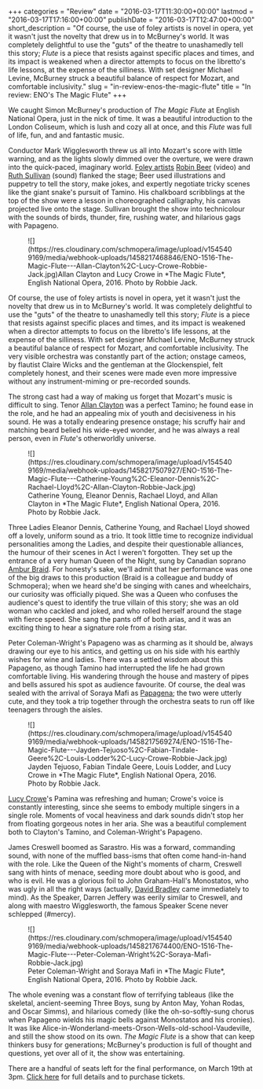 +++
categories = "Review"
date = "2016-03-17T11:30:00+00:00"
lastmod = "2016-03-17T17:16:00+00:00"
publishDate = "2016-03-17T12:47:00+00:00"
short_description = "Of course, the use of foley artists is novel in opera, yet it wasn&#039;t just the novelty that drew us in to McBurney&#039;s world. It was completely delightful to use the &quot;guts&quot; of the theatre to unashamedly tell this story; *Flute* is a piece that resists against specific places and times, and its impact is weakened when a director attempts to focus on the libretto&#039;s life lessons, at the expense of the silliness. With set designer Michael Levine, McBurney struck a beautiful balance of respect for Mozart, and comfortable inclusivity."
slug = "in-review-enos-the-magic-flute"
title = "In review: ENO&#039;s The Magic Flute"
+++

We caught Simon McBurney's production of *The Magic Flute* at English National Opera, just in the nick of time. It was a beautiful introduction to the London Coliseum, which is lush and cozy all at once, and this *Flute* was full of life, fun, and and fantastic music. 

Conductor Mark Wigglesworth threw us all into Mozart's score with little warning,  and as the lights slowly dimmed over the overture, we were drawn into the quick-paced, imaginary world. [Foley artists](http://www.mediacollege.com/employment/film/foley-artist.html) [Robin Beer](http://rcrbeer.wix.com/robinbeer) (video) and [Ruth Sullivan](https://twitter.com/rubyrocks76) (sound) flanked the stage; Beer used illustrations and puppetry to tell the story, make jokes, and expertly negotiate tricky scenes like the giant snake's pursuit of Tamino. His chalkboard scribblings at the top of the show were a lesson in choreographed calligraphy, his canvas projected live onto the stage. Sullivan brought the show into technicolour with the sounds of birds, thunder, fire, rushing water, and hilarious gags with Papageno.

<figure data-type="image">
![](https://res.cloudinary.com/schmopera/image/upload/v1545409169/media/webhook-uploads/1458217468846/ENO-1516-The-Magic-Flute---Allan-Clayton%2C-Lucy-Crowe-Robbie-Jack.jpg)<figcpation>Allan Clayton and Lucy Crowe in *The Magic Flute*, English National Opera, 2016. Photo by Robbie Jack.</figcaption>
</figure>

Of course, the use of foley artists is novel in opera, yet it wasn't just the novelty that drew us in to McBurney's world. It was completely delightful to use the "guts" of the theatre to unashamedly tell this story; *Flute* is a piece that resists against specific places and times, and its impact is weakened when a director attempts to focus on the libretto's life lessons, at the expense of the silliness. With set designer Michael Levine, McBurney struck a beautiful balance of respect for Mozart, and comfortable inclusivity. The very visible orchestra was constantly part of the action; onstage cameos, by flautist Claire Wicks and the gentleman at the Glockenspiel, felt completely honest, and their scenes were made even more impressive without any instrument-miming or pre-recorded sounds.

The strong cast had a way of making us forget that Mozart's music is difficult to sing. Tenor [Allan Clayton](/scene/people/allan-clayton/) was a perfect Tamino; he found ease in the role, and he had an appealing mix of youth and decisiveness in his sound. He was a totally endearing presence onstage; his scruffy hair and matching beard belied his wide-eyed wonder, and he was always a real person, even in *Flute*'s otherworldly universe.

<figure data-type="image">
![](https://res.cloudinary.com/schmopera/image/upload/v1545409169/media/webhook-uploads/1458217507927/ENO-1516-The-Magic-Flute---Catherine-Young%2C-Eleanor-Dennis%2C-Rachael-Lloyd%2C-Allan-Clayton-Robbie-Jack.jpg)<figcaption>Catherine Young, Eleanor Dennis, Rachael Lloyd, and Allan Clayton in *The Magic Flute*, English National Opera, 2016. Photo by Robbie Jack.</figcaption>
</figure>

Three Ladies Eleanor Dennis, Catherine Young, and Rachael Lloyd showed off a lovely, uniform sound as a trio. It took little time to recognize individual personalities among the Ladies, and despite their questionable alliances, the humour of their scenes in Act I weren't forgotten. They set up the entrance of a very human Queen of the Night, sung by Canadian soprano [Ambur Braid](/talking-with-singers-ambur-braid/). For honesty's sake, we'll admit that her performance was one of the big draws to this production (Braid is a colleague and buddy of Schmopera); when we heard she'd be singing with canes and wheelchairs, our curiosity was officially piqued. She was a Queen who confuses the audience's quest to identify the true villain of this story; she was an old woman who cackled and joked, and who rolled herself around the stage with fierce speed. She sang the pants off of both arias, and it was an exciting thing to hear a signature role from a rising star.

Peter Coleman-Wright's Papageno was as charming as it should be, always drawing our eye to his antics, and getting us on his side with his earthly wishes for wine and ladies. There was a settled wisdom about this Papageno, as though Tamino had interrupted the life he had grown comfortable living. His wandering through the house and mastery of pipes and bells assured his spot as audience favourite. Of course, the deal was sealed with the arrival of Soraya Mafi as [Papagena](https://www.google.co.uk/url?sa=t&rct=j&q=&esrc=s&source=web&cd=1&cad=rja&uact=8&ved=0ahUKEwjogbrAnMjLAhVEZg8KHbjmDgsQFggdMAA&url=http%3A%2F%2Fwww.schmopera.com%2Fhello-papagena%2F&usg=AFQjCNFhRuangmJkze_4VKK7ikT4BEwNOA); the two were utterly cute, and they took a trip together through the orchestra seats to run off like teenagers through the aisles.

<figure data-type="image">
![](https://res.cloudinary.com/schmopera/image/upload/v1545409169/media/webhook-uploads/1458217569274/ENO-1516-The-Magic-Flute---Jayden-Tejuoso%2C-Fabian-Tindale-Geere%2C-Louis-Lodder%2C-Lucy-Crowe-Robbie-Jack.jpg)<figcaption>Jayden Tejuoso, Fabian Tindale Geere, Louis Lodder, and Lucy Crowe in *The Magic Flute*, English National Opera, 2016. Photo by Robbie Jack.</figcaption>
</figure>

[Lucy Crowe](/scene/people/lucy-crowe/)'s Pamina was refreshing and human; Crowe's voice is constantly interesting, since she seems to embody multiple singers in a single role. Moments of vocal heaviness and dark sounds didn't stop her from floating gorgeous notes in her aria. She was a beautiful complement both to Clayton's Tamino, and Coleman-Wright's Papageno.

James Creswell boomed as Sarastro. His was a forward, commanding sound, with none of the muffled bass-isms that often come hand-in-hand with the role. Like the Queen of the Night's moments of charm, Creswell sang with hints of menace, seeding more doubt about who is good, and who is evil. He was a glorious foil to John Graham-Hall's Monostatos, who was ugly in all the right ways (actually, [David Bradley](http://www.imdb.com/name/nm0103195/) came immediately to mind). As the Speaker, Darren Jeffery was eerily similar to Creswell, and along with maestro Wigglesworth, the famous Speaker Scene never schlepped (#mercy).

<figure data-type="image">
![](https://res.cloudinary.com/schmopera/image/upload/v1545409169/media/webhook-uploads/1458217674400/ENO-1516-The-Magic-Flute---Peter-Coleman-Wright%2C-Soraya-Mafi-Robbie-Jack.jpg)<figcaption>Peter Coleman-Wright and Soraya Mafi in *The Magic Flute*, English National Opera, 2016. Photo by Robbie Jack.</figcaption>
</figure>

The whole evening was a constant flow of terrifying tableaus (like the skeletal, ancient-seeming Three Boys, sung by Anton May, Yohan Rodas, and Oscar Simms), and hilarious comedy (like the oh-so-softly-sung chorus when Papageno wields his magic bells against Monostatos and his cronies). It was like Alice-in-Wonderland-meets-Orson-Wells-old-school-Vaudeville, and still the show stood on its own. *The Magic Flute* is a show that can keep thinkers busy for generations; McBurney's production is full of thought and questions, yet over all of it, the show was entertaining.

There are a handful of seats left for the final performance, on March 19th at 3pm. [Click here](https://www.eno.org/whats-on/the-magic-flute/?action=book) for full details and to purchase tickets. 

